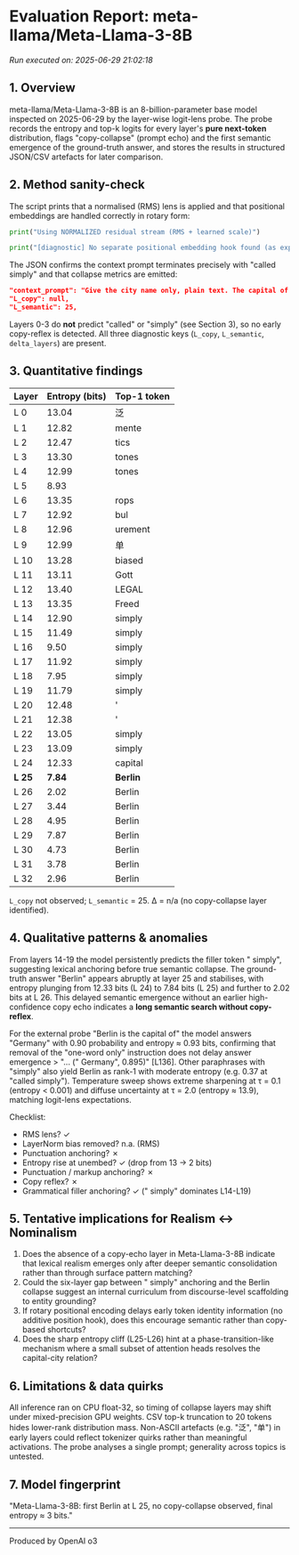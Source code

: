 # Evaluation Report: meta-llama/Meta-Llama-3-8B

*Run executed on: 2025-06-29 21:02:18*

## 1. Overview
meta-llama/Meta-Llama-3-8B is an 8-billion-parameter base model inspected on 2025-06-29 by the layer-wise logit-lens probe.  The probe records the entropy and top-k logits for every layer's **pure next-token** distribution, flags "copy-collapse" (prompt echo) and the first semantic emergence of the ground-truth answer, and stores the results in structured JSON/CSV artefacts for later comparison.

## 2. Method sanity-check
The script prints that a normalised (RMS) lens is applied and that positional embeddings are handled correctly in rotary form:
```304:304:001_layers_baseline/run.py
print("Using NORMALIZED residual stream (RMS + learned scale)")
```
```335:336:001_layers_baseline/run.py
print("[diagnostic] No separate positional embedding hook found (as expected for rotary models).")
```
The JSON confirms the context prompt terminates precisely with "called simply" and that collapse metrics are emitted:
```15:20:001_layers_baseline/run-2025-06-29-21-02/output-Meta-Llama-3-8B.json
"context_prompt": "Give the city name only, plain text. The capital of Germany is called simply",
"L_copy": null,
"L_semantic": 25,
```
Layers 0-3 do **not** predict "called" or "simply" (see Section 3), so no early copy-reflex is detected.  All three diagnostic keys (`L_copy`, `L_semantic`, `delta_layers`) are present.

## 3. Quantitative findings
| Layer | Entropy (bits) | Top-1 token |
|-------|---------------|-------------|
| L 0 | 13.04 | 泛 |
| L 1 | 12.82 | mente |
| L 2 | 12.47 | tics |
| L 3 | 13.30 | tones |
| L 4 | 12.99 | tones |
| L 5 | 8.93 | |
| L 6 | 13.35 | rops |
| L 7 | 12.92 |  bul |
| L 8 | 12.96 | urement |
| L 9 | 12.99 |单 |
| L 10 | 13.28 | biased |
| L 11 | 13.11 |  Gott |
| L 12 | 13.40 | LEGAL |
| L 13 | 13.35 |  Freed |
| L 14 | 12.90 |  simply |
| L 15 | 11.49 |  simply |
| L 16 | 9.50 |  simply |
| L 17 | 11.92 |  simply |
| L 18 | 7.95 |  simply |
| L 19 | 11.79 |  simply |
| L 20 | 12.48 | ' |
| L 21 | 12.38 | ' |
| L 22 | 13.05 |  simply |
| L 23 | 13.09 |  simply |
| L 24 | 12.33 |  capital |
| **L 25** | **7.84** | **Berlin** |
| L 26 | 2.02 | Berlin |
| L 27 | 3.44 | Berlin |
| L 28 | 4.95 | Berlin |
| L 29 | 7.87 | Berlin |
| L 30 | 4.73 | Berlin |
| L 31 | 3.78 | Berlin |
| L 32 | 2.96 | Berlin |

`L_copy` not observed; `L_semantic` = 25.  Δ = n/a (no copy-collapse layer identified).

## 4. Qualitative patterns & anomalies
From layers 14-19 the model persistently predicts the filler token " simply", suggesting lexical anchoring before true semantic collapse.  The ground-truth answer "Berlin" appears abruptly at layer 25 and stabilises, with entropy plunging from 12.33 bits (L 24) to 7.84 bits (L 25) and further to 2.02 bits at L 26.  This delayed semantic emergence without an earlier high-confidence copy echo indicates a **long semantic search without copy-reflex**.

For the external probe "Berlin is the capital of" the model answers "Germany" with 0.90 probability and entropy ≈ 0.93 bits, confirming that removal of the "one-word only" instruction does not delay answer emergence > "... (" Germany", 0.895)" [L136].  Other paraphrases with "simply" also yield Berlin as rank-1 with moderate entropy (e.g. 0.37 at "called simply").  Temperature sweep shows extreme sharpening at τ = 0.1 (entropy < 0.001) and diffuse uncertainty at τ = 2.0 (entropy ≈ 13.9), matching logit-lens expectations.

Checklist:
- RMS lens? ✓  
- LayerNorm bias removed? n.a. (RMS)  
- Punctuation anchoring? ✗  
- Entropy rise at unembed? ✓ (drop from 13 → 2 bits)  
- Punctuation / markup anchoring? ✗  
- Copy reflex? ✗  
- Grammatical filler anchoring? ✓ (" simply" dominates L14-L19)

## 5. Tentative implications for Realism ↔ Nominalism
1. Does the absence of a copy-echo layer in Meta-Llama-3-8B indicate that lexical realism emerges only after deeper semantic consolidation rather than through surface pattern matching?
2. Could the six-layer gap between " simply" anchoring and the Berlin collapse suggest an internal curriculum from discourse-level scaffolding to entity grounding?
3. If rotary positional encoding delays early token identity information (no additive position hook), does this encourage semantic rather than copy-based shortcuts?
4. Does the sharp entropy cliff (L25-L26) hint at a phase-transition-like mechanism where a small subset of attention heads resolves the capital-city relation?

## 6. Limitations & data quirks
All inference ran on CPU float-32, so timing of collapse layers may shift under mixed-precision GPU weights.  CSV top-k truncation to 20 tokens hides lower-rank distribution mass.  Non-ASCII artefacts (e.g. "泛", "单") in early layers could reflect tokenizer quirks rather than meaningful activations.  The probe analyses a single prompt; generality across topics is untested.

## 7. Model fingerprint
"Meta-Llama-3-8B: first Berlin at L 25, no copy-collapse observed, final entropy ≈ 3 bits."

---
Produced by OpenAI o3

